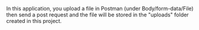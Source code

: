 In this application, you upload a file in Postman (under Body/form-data/File)
then send a post request and the file will be stored in the "uploads" folder
created in this project.